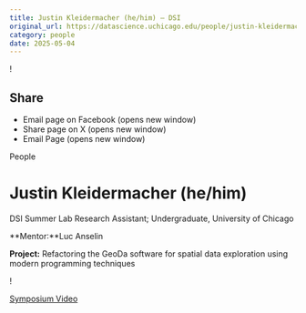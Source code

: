 ```yaml
---
title: Justin Kleidermacher (he/him) – DSI
original_url: https://datascience.uchicago.edu/people/justin-kleidermacher
category: people
date: 2025-05-04
---
```


<!-- Table-like structure detected -->

!

## Share

* Email page on Facebook (opens new window)
* Share page on X (opens new window)
* Email Page (opens new window)

<!-- Table-like structure detected -->

People

# Justin Kleidermacher (he/him)

DSI Summer Lab Research Assistant; Undergraduate, University of Chicago

**Mentor:**Luc Anselin

**Project:** Refactoring the GeoDa software for spatial data exploration using modern programming techniques

!

[Symposium Video](https://youtu.be/bszTueCHVJ0)